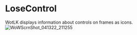 # LoseControl
WotLK displays information about controls on frames as icons.
![WoWScrnShot_041322_211255](https://user-images.githubusercontent.com/78731609/163245878-6bb6bde8-2fe7-4b9d-98a1-813220051d9f.jpg)
